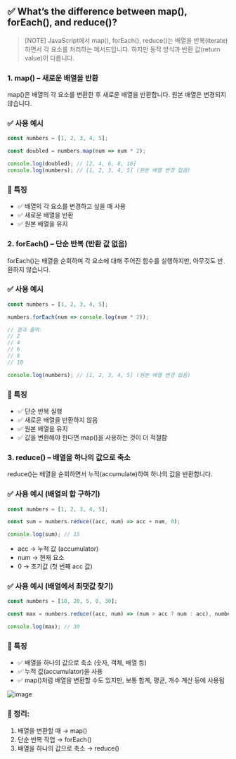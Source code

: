 ## ✅ What’s the difference between map(), forEach(), and reduce()?
>[NOTE]
>JavaScript에서 map(), forEach(), reduce()는 배열을 반복(iterate)하면서 각 요소를 처리하는 메서드입니다. 하지만 동작 방식과 반환 값(return value)이 다릅니다.


### 1. map() – 새로운 배열을 반환
map()은 배열의 각 요소를 변환한 후 새로운 배열을 반환합니다. 원본 배열은 변경되지 않습니다.

### ✅ 사용 예시
```js
const numbers = [1, 2, 3, 4, 5];

const doubled = numbers.map(num => num * 2);

console.log(doubled); // [2, 4, 6, 8, 10]
console.log(numbers); // [1, 2, 3, 4, 5] (원본 배열 변경 없음)
```
### 📌 특징
- ✅ 배열의 각 요소를 변경하고 싶을 때 사용
- ✅ 새로운 배열을 반환
- ✅ 원본 배열을 유지

### 2. forEach() – 단순 반복 (반환 값 없음)
forEach()는 배열을 순회하며 각 요소에 대해 주어진 함수를 실행하지만, 아무것도 반환하지 않습니다.

### ✅ 사용 예시
```js
const numbers = [1, 2, 3, 4, 5];

numbers.forEach(num => console.log(num * 2));

// 결과 출력: 
// 2
// 4
// 6
// 8
// 10

console.log(numbers); // [1, 2, 3, 4, 5] (원본 배열 변경 없음)

```

### 📌 특징
- ✅ 단순 반복 실행
- ✅ 새로운 배열을 반환하지 않음
- ✅ 원본 배열을 유지
- ✅ 값을 변환해야 한다면 map()을 사용하는 것이 더 적절함

### 3. reduce() – 배열을 하나의 값으로 축소
reduce()는 배열을 순회하면서 누적(accumulate)하여 하나의 값을 반환합니다.

### ✅ 사용 예시 (배열의 합 구하기)
```js
const numbers = [1, 2, 3, 4, 5];

const sum = numbers.reduce((acc, num) => acc + num, 0);

console.log(sum); // 15
```
- acc → 누적 값 (accumulator)
- num → 현재 요소
- 0 → 초기값 (첫 번째 acc 값)

### ✅ 사용 예시 (배열에서 최댓값 찾기)
```js
const numbers = [10, 20, 5, 8, 30];

const max = numbers.reduce((acc, num) => (num > acc ? num : acc), numbers[0]);

console.log(max); // 30
```

### 📌 특징
- ✅ 배열을 하나의 값으로 축소 (숫자, 객체, 배열 등)
- ✅ 누적 값(accumulator)을 사용
- ✅ map()처럼 배열을 변환할 수도 있지만, 보통 합계, 평균, 개수 계산 등에 사용됨


![image](https://github.com/user-attachments/assets/a1bcf47c-7a30-4bac-99e7-f6b7138a02ab)


### 📌 정리:

1. 배열을 변환할 때 → map()
2. 단순 반복 작업 → forEach()
3. 배열을 하나의 값으로 축소 → reduce()
